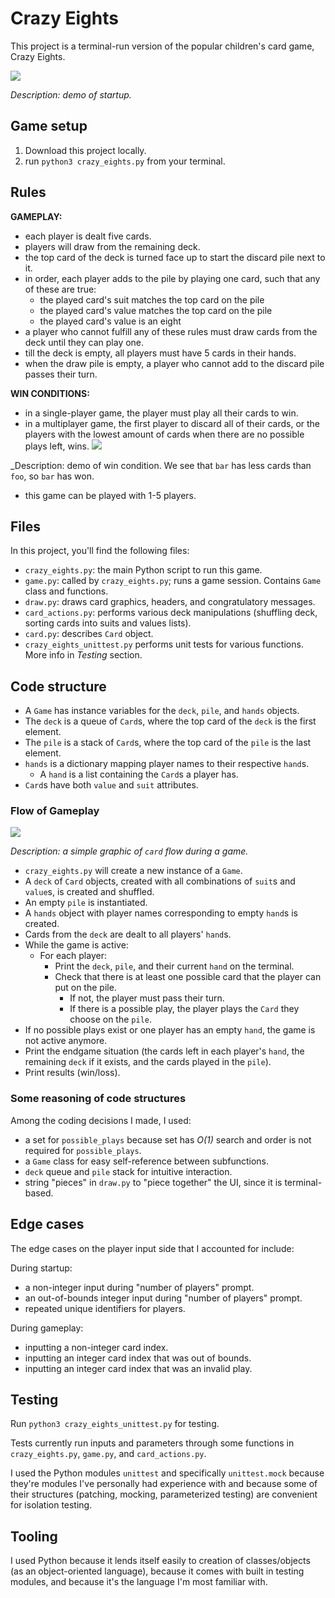 # Crazy Eights
This project is a terminal-run version of the popular children's card game, Crazy Eights.

![](demo.gif)

_Description: demo of startup._

## Game setup
1. Download this project locally.
2. run `python3 crazy_eights.py` from your terminal.

## Rules 
**GAMEPLAY:**
- each player is dealt five cards.
- players will draw from the remaining deck.
- the top card of the deck is turned face up to start the discard pile next to it.
- in order, each player adds to the pile by playing one card, such that any of these are true:
	- the played card's suit matches the top card on the pile
	- the played card's value matches the top card on the pile
	- the played card's value is an eight
- a player who cannot fulfill any of these rules must draw cards from the deck until they can play one.
- till the deck is empty, all players must have 5 cards in their hands.
- when the draw pile is empty, a player who cannot add to the
 discard pile passes their turn.


**WIN CONDITIONS:**
- in a single-player game, the player must play all their cards to win.
- in a multiplayer game, the first player to discard all of their cards,
 or the players with the lowest amount of cards when there are no possible plays left, wins.
![](demo_win.gif)

_Description: demo of win condition. We see that `bar` has less cards than `foo`, so `bar` has won.

- this game can be played with 1-5 players.

## Files
In this project, you'll find the following files:
- `crazy_eights.py`: the main Python script to run this game.
- `game.py`: called by `crazy_eights.py`; runs a game session. Contains `Game` class and functions.
- `draw.py`: draws card graphics, headers, and congratulatory messages.
- `card_actions.py`: performs various deck manipulations (shuffling deck, sorting cards into suits and values lists).
- `card.py`: describes `Card` object.
- `crazy_eights_unittest.py` performs unit tests for various functions. More info in *Testing* section.

## Code structure
- A `Game` has instance variables for the `deck`, `pile`, and `hands` objects.
- The `deck` is a queue of `Card`s, where the top card of the `deck` is the first element.
- The `pile` is a stack of `Card`s, where the top card of the `pile` is the last element.
- `hands` is a dictionary mapping player names to their respective `hand`s.
	- A `hand` is a list containing the `Card`s a player has.
- `Card`s have both `value` and `suit` attributes.

### Flow of Gameplay
![](object_flow.png)

_Description: a simple graphic of `card` flow during a game._

- `crazy_eights.py` will create a new instance of a `Game`.
- A `deck` of `Card` objects, created with all combinations of `suit`s and `value`s, is created and shuffled.
- An empty `pile` is instantiated.
- A `hands` object with player names corresponding to empty `hand`s is created.
- Cards from the `deck` are dealt to all players' `hand`s.
- While the game is active:
	- For each player:
		- Print the `deck`, `pile`, and their current `hand` on the terminal.
		- Check that there is at least one possible card that the player can put on the pile.
			- If not, the player must pass their turn.
			- If there is a possible play, the player plays the `Card` they choose on the `pile`.
- If no possible plays exist or one player has an empty `hand`, the game is not active anymore.
- Print the endgame situation (the cards left in each player's `hand`, the remaining `deck` if it exists, and the cards played in the `pile`).
- Print results (win/loss).

### Some reasoning of code structures
Among the coding decisions I made, I used:
- a set for `possible_plays` because set has _O(1)_ search and order is not required for `possible_plays`.
- a `Game` class for easy self-reference between subfunctions.
- `deck` queue and `pile` stack for intuitive interaction.
- string "pieces" in `draw.py` to "piece together" the UI, since it is terminal-based.

## Edge cases
The edge cases on the player input side that I accounted for include:

During startup:
- a non-integer input during "number of players" prompt.
- an out-of-bounds integer input during "number of players" prompt.
- repeated unique identifiers for players.

During gameplay:
- inputting a non-integer card index.
- inputting an integer card index that was out of bounds.
- inputting an integer card index that was an invalid play.

## Testing
Run `python3 crazy_eights_unittest.py` for testing.

Tests currently run inputs and parameters through some functions in `crazy_eights.py`, `game.py`, and `card_actions.py`.

I used the Python modules `unittest` and specifically `unittest.mock` because they're modules I've personally had experience with and because some of their structures (patching, mocking, parameterized testing) are convenient for isolation testing.

## Tooling
I used Python because it lends itself easily to creation of classes/objects (as an object-oriented language), because it comes with built in testing modules, and because it's the language I'm most familiar with.
